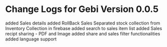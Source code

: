 # Change Logs for Gebi Version 0.0.5

 added Sales details 
 added RollBack Sales
 Separated stock collection from Inventory Collection in firebase
 added search to sales item list
 added Sales recipt sharing - PDF and Image
 added share and sales filter functionalities
 added language support 


